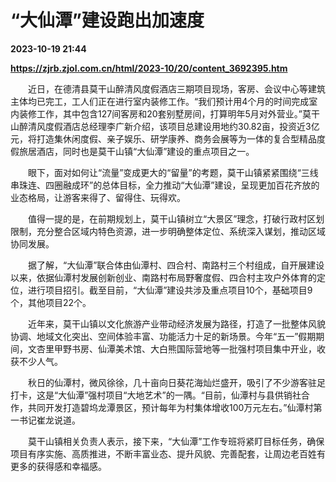# “大仙潭”建设跑出加速度

**2023-10-19 21:44**

**https://zjrb.zjol.com.cn/html/2023-10/20/content_3692395.htm**

　　近日，在德清县莫干山醉清风度假酒店三期项目现场，客房、会议中心等建筑主体均已完工，工人们正在进行室内装修工作。“我们预计用4个月的时间完成室内装修工作，其中包含127间客房和20套别墅房间，打算明年5月对外营业。”莫干山醉清风度假酒店总经理李广新介绍，该项目总建设用地约30.82亩，投资近3亿元，将打造集休闲度假、亲子娱乐、研学康养、商务会展等为一体的复合型精品度假旅居酒店，同时也是莫干山镇“大仙潭”建设的重点项目之一。

　　眼下，面对如何让“流量”变成更大的“留量”的考题，莫干山镇紧紧围绕“三线串珠连、四圈融成环”的总体目标，全力推动“大仙潭”建设，呈现更加百花齐放的业态格局，让游客来得了、留得住、玩得欢。

　　值得一提的是，在前期规划上，莫干山镇树立“大景区”理念，打破行政村区划限制，充分整合区域内特色资源，进一步明确整体定位、系统深入谋划，推动区域协同发展。

　　据了解，“大仙潭”联合体由仙潭村、四合村、南路村三个村组成，自开展建设以来，依据仙潭村发展创新创业、南路村布局野奢度假、四合村主攻户外体育的定位，进行项目招引。截至目前，“大仙潭”建设共涉及重点项目10个，基础项目9个，其他项目22个。

　　近年来，莫干山镇以文化旅游产业带动经济发展为路径，打造了一批整体风貌协调、地域文化突出、空间体验丰富、功能活力十足的新场景。今年“五一”假期期间，文杏里甲野书房、仙潭美术馆、大白熊国际营地等一批强村项目集中开业，收获不少人气。

　　秋日的仙潭村，微风徐徐，几十亩向日葵花海灿烂盛开，吸引了不少游客驻足打卡，这是“大仙潭”强村项目“大地艺术”的一隅。“目前，仙潭村与县供销社合作，共同开发打造碧坞龙潭景区，预计每年为村集体增收100万元左右。”仙潭村第一书记崔龙说道。

　　莫干山镇相关负责人表示，接下来，“大仙潭”工作专班将紧盯目标任务，确保项目有序实施、高质推进，不断丰富业态、提升风貌、完善配套，让周边老百姓有更多的获得感和幸福感。
